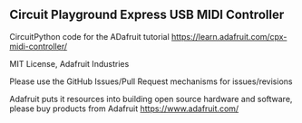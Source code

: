 ## Circuit Playground Express USB MIDI Controller

CircuitPython code for the ADafruit tutorial https://learn.adafruit.com/cpx-midi-controller/

MIT License, Adafruit Industries

Please use the GitHub Issues/Pull Request mechanisms for issues/revisions

Adafruit puts it resources into building open source hardware and software, 
please buy products from Adafruit https://www.adafruit.com/
